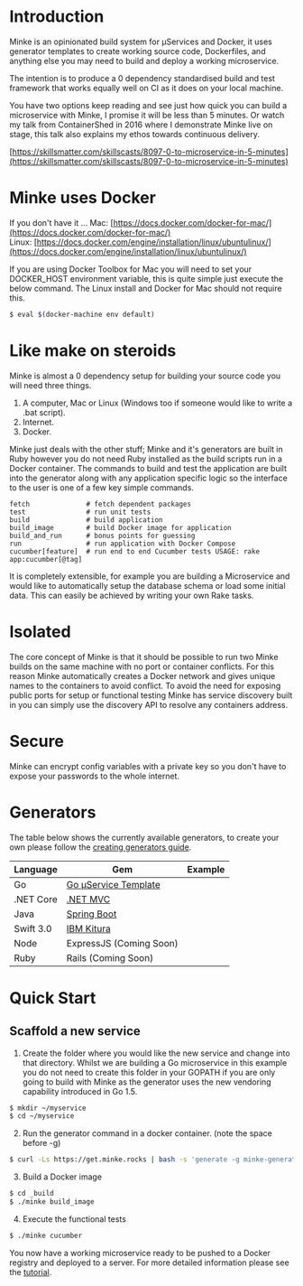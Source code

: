 # Introduction
Minke is an opinionated build system for μServices and Docker, it uses generator templates to create working source code, Dockerfiles, and anything else you may need to build and deploy a working microservice.

The intention is to produce a 0 dependency standardised build and test framework that works equally well on CI as it does on your local machine.

You have two options keep reading and see just how quick you can build a microservice with Minke,  I promise it will be less than 5 minutes.  Or watch my talk from ContainerShed in 2016 where I demonstrate Minke live on stage, this talk also explains my ethos towards continuous delivery.

[https://skillsmatter.com/skillscasts/8097-0-to-microservice-in-5-minutes](https://skillsmatter.com/skillscasts/8097-0-to-microservice-in-5-minutes)

# Minke uses Docker
If you don't have it ...
Mac: [https://docs.docker.com/docker-for-mac/](https://docs.docker.com/docker-for-mac/)  
Linux: [https://docs.docker.com/engine/installation/linux/ubuntulinux/](https://docs.docker.com/engine/installation/linux/ubuntulinux/)  

If you are using Docker Toolbox for Mac you will need to set your DOCKER_HOST environment variable, this is quite simple just execute the below command.  The Linux install and Docker for Mac should not require this.

```bash
$ eval $(docker-machine env default)
```

# Like make on steroids
Minke is almost a 0 dependency setup for building your source code you will need three things.
1. A computer, Mac or Linux (Windows too if someone would like to write a .bat script).
2. Internet.
3. Docker.

Minke just deals with the other stuff; Minke and it's generators are built in Ruby however you do not need Ruby installed as the build scripts run in a Docker container.  The commands to build and test the application are built into the generator along with any application specific logic so the interface to the user is one of a few key simple commands.

```
fetch              # fetch dependent packages
test               # run unit tests
build              # build application
build_image        # build Docker image for application
build_and_run      # bonus points for guessing
run                # run application with Docker Compose
cucumber[feature]  # run end to end Cucumber tests USAGE: rake app:cucumber[@tag]
```

It is completely extensible, for example you are building a Microservice and would like to automatically setup the database schema or load some initial data.  This can easily be achieved by writing your own Rake tasks.


# Isolated
The core concept of Minke is that it should be possible to run two Minke builds on the same machine with no port or container conflicts.  For this reason Minke automatically creates a Docker network and gives unique names to the containers to avoid conflict.  To avoid the need for exposing public ports for setup or functional testing Minke has service discovery built in you can simply use the discovery API to resolve any containers address.


# Secure
Minke can encrypt config variables with a private key so you don't have to expose your passwords to the whole internet.


# Generators
The table below shows the currently available generators, to create your own please follow the [creating generators guide](#).

| Language  |  Gem                                                                                      | Example      |
| --------- | ----------------------------------------------------------------------------------------- | ------------ |
| Go        | [Go μService Template](https://github.com/nicholasjackson/minke-generator-go)             |              |
| .NET Core | [.NET MVC](https://github.com/nicholasjackson/minke-generator-netmvc)                     |              |
| Java      | [Spring Boot](https://github.com/notonthehighstreet/minke-generator-spring)               |              |
| Swift 3.0 | [IBM Kitura](https://github.com/nicholasjackson/minke-generator-swift)                    |              |
| Node      | ExpressJS (Coming Soon)                                                                   |              |
| Ruby      | Rails (Coming Soon)                                                                       |              |

# Quick Start

## Scaffold a new service
1. Create the folder where you would like the new service and change into that directory.  Whilst we are building a Go microservice in this example you do not need to create this folder in your GOPATH if you are only going to build with Minke as the generator uses the new vendoring capability introduced in Go 1.5.

```bash
$ mkdir ~/myservice
$ cd ~/myservice
```

2. Run the generator command in a docker container. (note the space before -g)

```bash
$ curl -Ls https://get.minke.rocks | bash -s 'generate -g minke-generator-go -o $(pwd) -n github.com/nicholasjackson -a myservice'
```

3. Build a Docker image

```bash
$ cd _build
$ ./minke build_image
```

4. Execute the functional tests

```bash
$ ./minke cucumber
```

You now have a working microservice ready to be pushed to a Docker registry and deployed to a server.  For more detailed information please see the [tutorial](tutorial.html).
